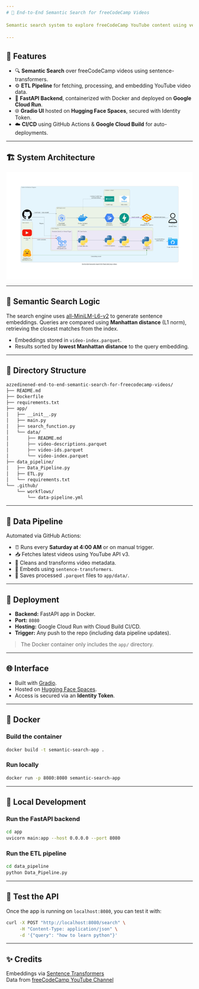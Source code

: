 ```yaml
---
# 🎯 End-to-End Semantic Search for freeCodeCamp Videos

Semantic search system to explore freeCodeCamp YouTube content using vector similarity and sentence embeddings. Built for educational search via natural language queries.

---
```


## 📌 Features

- 🔍 **Semantic Search** over freeCodeCamp videos using sentence-transformers.
- ⚙️ **ETL Pipeline** for fetching, processing, and embedding YouTube video data.
- 🚀 **FastAPI Backend**, containerized with Docker and deployed on **Google Cloud Run**.
- 🌐 **Gradio UI** hosted on **Hugging Face Spaces**, secured with Identity Token.
- ☁️ **CI/CD** using GitHub Actions & **Google Cloud Build** for auto-deployments.

---

## 🏗️ System Architecture

![System Architecture](https://github.com/AzzedineNed/End-to-End-Semantic-Search-for-FreeCodeCamp-videos/blob/main/end-to-end-semantic-search-for-freecodecamp-videos.png)

---

## 🧪 Semantic Search Logic

The search engine uses [all-MiniLM-L6-v2](https://huggingface.co/sentence-transformers/all-MiniLM-L6-v2) to generate sentence embeddings. Queries are compared using **Manhattan distance** (L1 norm), retrieving the closest matches from the index.

- Embeddings stored in `video-index.parquet`.
- Results sorted by **lowest Manhattan distance** to the query embedding.

---

## 📂 Directory Structure

```
azzedinened-end-to-end-semantic-search-for-freecodecamp-videos/
├── README.md
├── Dockerfile
├── requirements.txt
├── app/
│   ├── __init__.py
│   ├── main.py
│   ├── search_function.py
│   └── data/
│       ├── README.md
│       ├── video-descriptions.parquet
│       ├── video-ids.parquet
│       └── video-index.parquet
├── data_pipeline/
│   ├── Data_Pipeline.py
│   ├── ETL.py
│   └── requirements.txt
└── .github/
    └── workflows/
        └── data-pipeline.yml
```

---

## 🔄 Data Pipeline

Automated via GitHub Actions:

- ⏰ Runs every **Saturday at 4:00 AM** or on manual trigger.
- 📥 Fetches latest videos using YouTube API v3.
- 🧹 Cleans and transforms video metadata.
- 🧠 Embeds using `sentence-transformers`.
- 💾 Saves processed `.parquet` files to `app/data/`.

---

## 🚀 Deployment

- **Backend:** FastAPI app in Docker.
- **Port:** `8080`
- **Hosting:** Google Cloud Run with Cloud Build CI/CD.
- **Trigger:** Any push to the repo (including data pipeline updates).

> The Docker container only includes the `app/` directory.

---

## 🌐 Interface

- Built with [Gradio](https://gradio.app/).
- Hosted on [Hugging Face Spaces](https://huggingface.co/spaces/Azzedine01/End-to-End-Semantic-Search-for-FreeCodeCamp-videos).
- Access is secured via an **Identity Token**.

---

## 🐳 Docker

### Build the container

```bash
docker build -t semantic-search-app .
```

### Run locally

```bash
docker run -p 8080:8080 semantic-search-app
```

---

## 🔧 Local Development

### Run the FastAPI backend

```bash
cd app
uvicorn main:app --host 0.0.0.0 --port 8080
```

### Run the ETL pipeline

```bash
cd data_pipeline
python Data_Pipeline.py
```

---

## 🧪 Test the API

Once the app is running on `localhost:8080`, you can test it with:

```bash
curl -X POST "http://localhost:8080/search" \
     -H "Content-Type: application/json" \
     -d '{"query": "how to learn python"}'
```

---

## ✨ Credits

Embeddings via [Sentence Transformers](https://www.sbert.net/)  
Data from [freeCodeCamp YouTube Channel](https://www.youtube.com/c/Freecodecamp)
```
